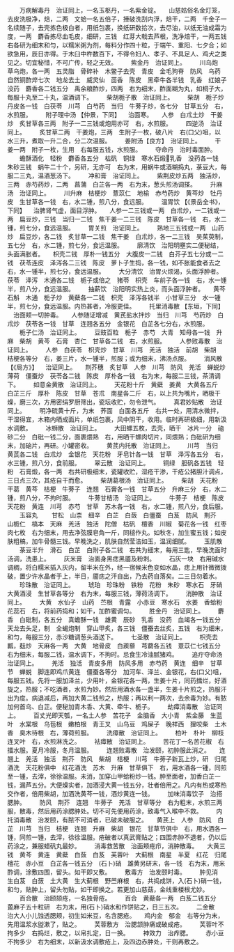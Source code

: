 <!-- { "loadSidebar": true } -->
　　万病解毒丹　治证同上，一名玉枢丹，一名紫金锭。　　山慈姑俗名金灯笼，去皮洗极净，焙，二两　文蛤一名五倍子，捶破洗刮内浮，焙干，二两　千金子一名续随子，去壳拣色极白者，用纸包裹，换纸研数拾次，去尽油，以纸无油成霜为度，一两　麝香拣尽血毛皮，细研，三钱　红芽大戟去芦根，洗净焙干，一两五钱　右各研为细末和匀，以糯米粥为剂，每料分作四十粒，于端午、重阳、七夕合；如欲急用，辰日亦得。于木臼中杵数百下，不得令妇人、孝子、不具足人、鸡犬之类见之。切宜秘惜，不可广传，轻之无效。
　　紫金丹　治证同上。
　　川乌炮　草乌炮，各一两　五灵脂　骨碎补　木鳖子去壳　青皮　金毛狗脊　防风　乌药　自然铜酢焠七次　地龙去土　威灵仙　茴香　陈皮　黑牵牛各半钱　乳香　红娘子　没药　麝香各二钱五分　禹余粮酢炒，四两　右为细末，酢面糊为丸，如桐子大，每服十丸至二十丸，温酒调下。
　　柴胡栀子散　治证同上。
　　柴胡　栀子炒　丹皮各一钱　白茯苓　川芎　白芍药　当归　牛蒡子炒，各七分　甘草五分　右，水煎服。
　　附子理中汤 【仲景，下同】 　治面寒。　　人参　白朮土炒　干姜炒　炙甘草各三两　附子一二三钱或炮用亦可　右，水煎服。
　　四逆汤　治证同上。
　　炙甘草二两　干姜炮，三两　生附子一枚，破八片　右(口父)咀，以水三升，煮取一升二合，分二次温服。
　　姜附汤【良方】　治证同上。
　　干姜一两　附子一枚，生用　右每服五钱，水煎服。
　　夺命丹　治时毒面肿。
　　蟾酥酒化　轻粉　麝香各五分　枯矾　铜绿　寒水石煅乳香　没药各一钱　朱砂三钱　蜗牛二十个，另研，无亦可　右为末，用蜗牛或酒糊捣丸，菉豆大，每服二三丸，温酒葱汤下。
　　冲和膏　治证同上。
　　紫荆皮炒五两　独活炒，三两　赤芍药炒，二两　菖蒲　白芷各一两　右为末，葱头煎汤调搽。
　　升麻汤　治证同上。
　　川升麻　桔梗炒　薏苡仁　地榆　赤芍药炒　黄芩炒　牡丹皮　生甘草各一钱　右，水二锺，煎八分，食远服。
　　温胃饮 【《景岳全书》，下同】 　治脾肾气虚，面目浮肿。　　人参一二三钱或一两　白朮炒，一二钱或一两　扁豆炒，三钱　当归一二钱　焦干姜一二三钱　陈皮　甘草各一钱　右，水二锺，煎七分，食远温服。
　　胃关煎　治证同上。
　　熟地三五钱或一两　山药炒　扁豆炒，各二钱　炙甘草一二钱　焦干姜　白朮炒，各一二三钱　吴茱萸制，五七分　右，水二锺，煎七分，食远温服。
　　廓清饮　治阳明壅实二便秘结，头面满胀者。　　枳壳二钱　厚朴一钱五分　大腹皮一二钱　白芥子五七分或一二钱　茯苓连皮　泽泻各二三钱　陈皮　萝卜子生捣，各一钱，如不胀能食者去之　右，水一锺半，煎七分，食远温服。
　　大分清饮　治胃火烦渴，头面浮肿者。　　茯苓　泽泻　木通各二钱　栀子或倍之　猪苓　枳壳　车前子各一钱　右，水一锺半，煎八分，食远温服。
　　抽薪饮　治阳明实热上炎，而头面浮肿者。　　黄芩　石斛　木通　栀子炒　黄蘗各一二钱　枳壳　泽泻各钱半　小甘草三分　水一锺半，煎七分，食远温服。内热甚者，冷服更佳。
　　托里消毒散 【东垣，下同】 　治面颊一切肿毒。　　人参随证增减　黄芪盐水拌炒　当归　川芎　芍药炒　白朮炒　茯苓各一钱　甘草　连翘各五分　金银花　白芷各七分右，水煎服。
　　栀子仁汤　治证同上。
　　豆豉百粒　栀子　赤芍　大青　知母各一钱　升麻　柴胡　黄芩　石膏　杏仁　甘草各二钱　右，水煎服。
　　人参败毒散　治证同上。
　　人参　白茯苓　枳壳炒　甘草　川芎　羌活　独活　前胡　柴胡　桔梗各等分　右，姜三片，水一锺半，煎服；或为细末，沸汤点服。
　　消风散 【《局方》】 　治证同上。　　荆芥穗　炙甘草　人参　川芎　防风　羌活　蝉蜕炒　薄荷　僵蚕炒　茯苓各二钱　陈皮　厚朴各一钱　右为末，每服二三钱，茶清调下。
　　如意金黄散　治证同上。
　　天花粉十斤　黄蘗　姜黄　大黄各五斤　白芷三斤　厚朴　陈皮　甘草　苍朮　南星各二斤　右，以上共为嘴片，晒极干燥，磨三次，方用密绢罗厨筛出，瓷坛收贮，勿令泄气。
　　真君妙贴散　治证同上。
　　明净硫黄十斤，为末　荞面　白面各五斤　右共一处，用清水微拌，干湿得宜，木箱内晒成面片，单纸包裹，风中阴干，收用。临时再研极细，用新汲水调敷。
　　冰蛳散　治证同上。
　　大田螺五枚，去壳，晒干　冰片一分　硇砂二分　白砒一钱二分，面裹煨熟　右，用晒干螺肉切片，同煨熟；白砒研为细末，加硇片，再研。小罐密收。
　　黄芪内托散　治证同上。
　　川芎　当归　黄芪各二钱　白朮炒　金银花　天花粉　牙皂针各一钱　甘草　泽泻各五分　右，水三锺，煎八分，食前服。
　　翠云散　治证同上。
　　铜绿　胆矾各五钱　轻粉　石膏煅，各一两　右共研极细末，瓷罐收贮，湿疮干渗，干疮公猪胆汁调点，三日点三次，其疮自干而愈。
　　柴胡葛根汤　治证同上。
　　柴胡　天花粉　干葛　黄芩　桔梗　牛蒡子　连翘　石膏各一钱　甘草五分　升麻三分　右，水二锺，煎八分，不拘时服。
　　牛蒡甘桔汤　治证同上。
　　牛蒡子　桔梗　陈皮　天花粉　黄连　川芎　赤芍　甘草　苏木各一钱　右，水二锺，煎八分，食后服。
　　玉容丸
　　甘松　山柰　细辛　白芷　白蔹　白僵蚕　白芨　防风　荆芥　山栀仁　槁本　天麻　羌活　独活　陀僧　枯矾　檀香　川椒　菊花各一钱　红枣肉七枚　右为细末，用去净弦膜皂角一斤，同槌作丸。如秋冬，加生蜜五钱；如皮肤粗槁，加牛骨髓三钱。早晚洗之，肌肤自然莹洁如玉，温润细腻。
　　玉肌散
　　菉豆半升　滑石　白芷　白附子各二钱　右共为细末，每用三匙，早晚洗面时汤调，洗患上。
　　灰米膏　治面身黑痣黑靥及粉刺。
　　石灰一块　右用碱水调稠，将白糯米插入灰内，留半米在外，经一宿候米色变如水晶，痣上用针微微拨破，置少许水晶者于上，半日，靥痣之汗自出，乃去药自落矣。二三日勿着水。
　　珍珠散　治证同上。
　　琥珀　珍珠粉　铁粉　花粉　朱砂　寒水石　牙硝　大黄酒浸　生甘草各等分　右为末，每服三钱，薄荷汤调下。
　　消肿散　治证同上。
　　大黄　水仙子　山药　苎根　青露　小赤豆　寒水石　水姜　香蛤粉　花蕊石　右，将前药捣和；如干，加酢蜜调匀。
　　胜金丹　治证同上。
　　麝香　白砒制，各五分　真蟾酥一钱　雄黄　辰砂　乳香　没药　血竭各一钱五分　天龙去头足，制　全蝎炮制　穿山甲炙，各三钱　僵蚕去丝炙，五钱　右为细末，和匀，每服三分，赤沙糖调葱头酒送下。
　　七圣散　治证同上。
　　枳壳去瓤，麸炒　天麻各一两　大黄　地骨皮　白蒺藜　芎藭各五钱　薏苡仁七钱五分　右为细末，每服二钱，温水调下，不拘时。忌食生冷油腻猪鸡。
　　追疔夺命汤　治证同上。
　　羌活　独活　青皮多用　防风多用　赤芍药　黄连　细辛　甘草节　蝉蜕　脚连即鸡爪黄连　僵蚕各等分　加河车、泽兰、金银花，右(口父)咀，每服五钱。先将一服加泽兰，少用叶，金银花各一两，生姜十片，同药擂烂，好酒旋之，热服；不吃酒者，水煎为妙。然后用酒水各一盏半，生姜十片煎之，热服汗出为度。病退减后，再加大黄二钱煎之，热服；再以利一两次，去余毒为妙。有脓加何首乌、白芷。便秘加青木香、大黄、牵牛、栀子。
　　劫瘴消毒散　治证同上。
　　百丈光即天瓠，一名土人参　苦花子　金脑香　大小青　紫金藤　生蓝叶　水棠根　乌苞根　嫩柏根　青王叉　山乌豆　鸡屎子　晚祥西　狸咬柴　土木香　臭木待根　右，薄荷煎服。
　　洗瘴散　治证同上。
　　柏叶　朴叶　柳枝　连叉叶　右，水煎淋洗之。
　　袪瘴散　治证同上。
　　苦花丁一名苦花椒　右擂水服。夏月冷服，冬月温服。
　　连翘败毒散　治发颐，初肿服此消之。　　连翘上　羌活　独活　荆芥　防风　柴胡　桔梗　川芎　牛蒡子新瓦上炒，研　归尾酒洗　天花粉俱中　红花酒洗　苏木　升麻　甘草俱下　右，用水酒各一锺，同煎至一锺，去滓，徐徐温服。未消，加穿山甲蛤粉炒一钱。肿至面者，加香白芷一钱，漏芦五分。大便燥实者，加酒浸大黄一钱五分，壮者倍用之。凡内有热或寒热交作者，倍用柴胡，加酒洗黄芩一钱，酒炒黄连一钱。
　　加味消毒饮子　治搭腮肿。
　　防风　荆芥　连翘　牛蒡子　羌活　甘草等分　右为粗末，水煎三两服，散毒，然后用药涂腮肿处。切不可先便用药涂，致毒气入喉中不救。
　　内托消毒散　治发颐，有脓不可消者，已破未破服之。　　黄芪上　人参　防风　白芷　川芎　当归　桔梗　连翘　升麻　柴胡　银花　甘草节俱中　右，用水酒各一锺，同煎一锺，去滓，徐徐温服。疮破者以真武膏贴之；四围赤肿不退者，仍以后药涂之，兼服蜡矾丸最妙。
　　消毒救苦散　治面颊疮疖，消肿散毒。　　大黄三钱　黄芩　黄连　黄蘗　白蔹　白芨　芙蓉叶　大蓟根　南星　半夏　红花　归尾　檀花　赤小豆　白芷各一钱五分　(石卜)硝　雄黄另研末，各一钱　右为末，用米酢调，涂敷四围，留头。如干即又敷。
　　敷毒方　治发颐时毒。
　　肿见消　生白芨　白蔹　土大黄　生大蓟根　野苎麻根　右，共捣成饼，入(石卜)硝一钱，和匀，贴肿上，留头勿贴，如干即换之。若更加山慈菇，金线重楼根尤妙。
　　百合散　治颐颏疮，一名独骨疮。
　　百合　黄蘗各一两　白芨二钱五分　蓖麻子五十粒研　右为末，用(石卜)硝水和作饼贴之，日三五次。
　　二金散　治大人小儿蚀透腮颊，初生如米豆，名含腮疮。　　鸡内金　郁金　右等分为末，先用温浆水盥漱了，贴之。
　　芙蓉敷方　治腮颔肿痛或破成疮。
　　芙蓉叶不拘多少　右捣烂，敷之，以帛扎定，日一换。
　　神效力　治痄腮。
　　赤小豆不拘多少　右为细末，以新汲水调敷疮上，及四边赤肿处，干则再敷之。
